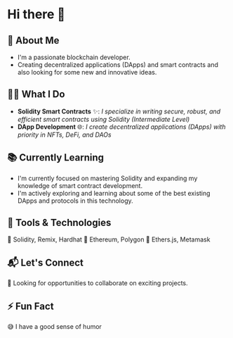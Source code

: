 # Hi there 👋

## 🔗 About Me
- I'm a passionate blockchain developer.
- Creating decentralized applications (DApps) and smart contracts and also looking for some new and innovative ideas.


## 👨‍💻 What I Do
- **Solidity Smart Contracts** ✨: *I specialize in writing secure, robust, and efficient smart contracts using Solidity (Intermediate Level)*
- **DApp Development** 🌐: *I create decentralized applications (DApps) with priority in NFTs, DeFi, and DAOs*

  
## 📚 Currently Learning
- I'm currently focused on mastering Solidity and expanding my knowledge of smart contract development.
- I'm actively exploring and learning about some of the best existing DApps and protocols in this technology.


## 🔧 Tools & Technologies
🔹 Solidity, Remix, Hardhat
🔹 Ethereum, Polygon
🔹 Ethers.js, Metamask


## 📬 Let's Connect
👀 Looking for opportunities to collaborate on exciting projects.


## ⚡ Fun Fact
😅 I have a good sense of humor



